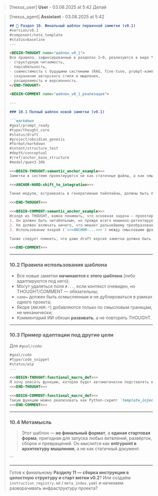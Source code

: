 >[!nexus_user] **User** - 03.08.2025 at 5:42
> Делай
<!-- UID: d2677bca-ad6f-4a01-9ef3-b296ac50366a -->




>[!nexus_agent] **Assistant** - 03.08.2025 at 5:42
> ```markdown
> ## 🧩 Раздел 10. Финальный шаблон первичной заметки (v0.1) 
> #version/v0.1 
> #component/note_template 
> #status=baseline 
> ---
> 
> <BEGIN-THOUGHT name="шаблон_v0_1">
> Все правила, зафиксированные в разделах 1–9, реализуются в виде **стартового шаблона**, который будет использоваться как основа для любой новой заметки. Этот шаблон обеспечивает:
> - структурную читаемость,
> - парсабельность,
> - совместимость с будущими системами (RAG, fine-tune, prompt-компиляция),
> - сохранение авторского стиля и мышления,
> - расширяемость и версионность.
> </END-THOUGHT>
> 
> <BEGIN-COMMENT name="шаблон_v0_1_реализация">
> 
> ---
> 
> ### 10.1 Полный шаблон новой заметки (v0.1)
> 
> ```markdown
> #goal/prompt_ready 
> #type/thought_core 
> #status/draft 
> #project/obsidian_genesis 
> #format/markdown 
> #intent/structure_test 
> #depth/conceptual 
> #/ref/anchor_base_structure 
> #model/qwen3-30b
> 
> <<<BEGIN-THOUGHT:semantic_anchor_example>>>
> Заметки в системе проектируются не как статичные файлы, а как смысловые единицы, встраиваемые в архитектуру генерации. Каждая мысль должна быть достаточно развернута, чтобы быть понятной ИИ без доступа к частной памяти, и в то же время не перегружена повторениями глобальных инструкций. Заметка — это модуль, а не контейнер всех правил.
> 
> <<<ANCHOR-HARD:shift_to_integration>>>
> 
> Такие модули, встраиваясь в генеративные пайплайны, должны быть пригодны для сегментации, embed-анализов, ветвления и рекомбинации. Это требует структурной чистоты, логической сцепки и семантической предсказуемости. Стиль формируется на стыке авторской ассоциативной сигнатуры и ИИ-адаптации.
> 
> <<<END-THOUGHT>>>
> 
> <<<BEGIN-COMMENT:semantic_anchor_example>>>
> Исходя из THOUGHT, важно понимать, что основная задача — проектировать заметку не как текст для человека, а как промпт-модуль: 
> 1. Он должен быть читабельным, но прежде всего машинно-детектируемым. 
> 2. Не должен включать ничего, что мешает дальнейшему преобразованию в JSON/LoRA или RAG. 
> 3. Использование якорей (`<<<ANCHOR-...>>>`) между смысловыми фразами повышает качество embed-сегментации.
> 
> Также следует помнить, что даже draft версия заметки должна быть построена так, чтобы при необходимости она могла быть использована как обучающий datapoint — без дополнительных правок, если сохранена логическая структура и вес ассоциаций.
> 
> <<<END-COMMENT>>>
> ```
> 
> ---
> 
> ### 10.2 Правила использования шаблона
> 
> - Все новые заметки **начинаются с этого шаблона** (либо адаптируются под него);
> - Могут удаляться поля `#...`, если контекст очевиден, но THOUGHT/COMMENT — обязательны;
> - `name=` должен быть осмысленным и не дублироваться в рамках одного проекта;
> - Якоря (`ANCHOR-*`) добавляются только по смысловым границам, не механически;
> - Комментарий ИИ обязан **развивать**, а не повторять THOUGHT.
> 
> ---
> 
> ### 10.3 Пример адаптации под другие цели
> 
> Для `#goal/code`:
> 
> ```markdown
> #goal/code 
> #type/code_snippet 
> #status/wip 
> ...
> 
> <<<BEGIN-THOUGHT:functional_macro_def>>> 
> Я хочу описать функцию, которая будет автоматически подставлять ключевые структурные блоки в шаблон заметки по правилам v0.1. 
> <<<END-THOUGHT>>>
> 
> <<<BEGIN-COMMENT:functional_macro_def>>> 
> Такую функцию можно реализовать как Python-скрипт `template_injector.py`, который...
> <<<END-COMMENT>>>
> ```
> 
> ---
> 
> ### 10.4 Метамысль
> 
> > Этот шаблон — **не финальный формат**, а **единая стартовая форма**, пригодная для запуска любых ветвлений, развёрток, сборок и превращений. 
> > Он мыслится как **entrypoint в архитектуру мышления**, а не как статичный документ.
> 
> </END-COMMENT>
> ```
> 
> ---
> 
> Готов к финальному **Разделу 11 — сборка инструкции в целостную структуру и старт метки v0.2**? 
> Или создаём `instruction_registry.md` / `meta_index.yaml` и начинаем разворачивать инфраструктуру проекта?
<!-- UID: eba216b7-7977-4e20-8855-cfbecc6406e0 -->
